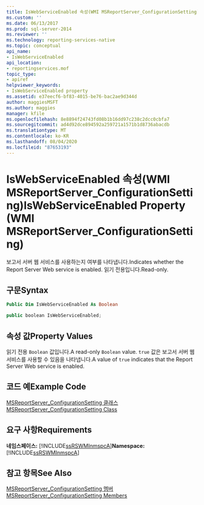 ```yaml
---
title: IsWebServiceEnabled 속성(WMI MSReportServer_ConfigurationSetting) | Microsoft Docs
ms.custom: ''
ms.date: 06/13/2017
ms.prod: sql-server-2014
ms.reviewer: ''
ms.technology: reporting-services-native
ms.topic: conceptual
api_name:
- IsWebServiceEnabled
api_location:
- reportingservices.mof
topic_type:
- apiref
helpviewer_keywords:
- IsWebServiceEnabled property
ms.assetid: e37eecf6-bf83-4015-be76-bac2ae9d344d
author: maggiesMSFT
ms.author: maggies
manager: kfile
ms.openlocfilehash: 8e8894f24743fd08b1b16dd97c238c2dcc0cbfa7
ms.sourcegitcommit: ad4d92dce894592a259721a1571b1d8736abacdb
ms.translationtype: MT
ms.contentlocale: ko-KR
ms.lasthandoff: 08/04/2020
ms.locfileid: "87653193"
---
```

# <a name="iswebserviceenabled-property-wmi-msreportserver_configurationsetting"></a><span data-ttu-id="28c9f-102">IsWebServiceEnabled 속성(WMI MSReportServer_ConfigurationSetting)</span><span class="sxs-lookup"><span data-stu-id="28c9f-102">IsWebServiceEnabled Property (WMI MSReportServer_ConfigurationSetting)</span></span>
  <span data-ttu-id="28c9f-103">보고서 서버 웹 서비스를 사용하는지 여부를 나타냅니다.</span><span class="sxs-lookup"><span data-stu-id="28c9f-103">Indicates whether the Report Server Web service is enabled.</span></span> <span data-ttu-id="28c9f-104">읽기 전용입니다.</span><span class="sxs-lookup"><span data-stu-id="28c9f-104">Read-only.</span></span>  
  
## <a name="syntax"></a><span data-ttu-id="28c9f-105">구문</span><span class="sxs-lookup"><span data-stu-id="28c9f-105">Syntax</span></span>  
  
```vb  
Public Dim IsWebServiceEnabled As Boolean  
```  
  
```csharp  
public boolean IsWebServiceEnabled;  
```  
  
## <a name="property-values"></a><span data-ttu-id="28c9f-106">속성 값</span><span class="sxs-lookup"><span data-stu-id="28c9f-106">Property Values</span></span>  
 <span data-ttu-id="28c9f-107">읽기 전용 `Boolean` 값입니다.</span><span class="sxs-lookup"><span data-stu-id="28c9f-107">A read-only `Boolean` value.</span></span> <span data-ttu-id="28c9f-108">`true` 값은 보고서 서버 웹 서비스를 사용할 수 있음을 나타냅니다.</span><span class="sxs-lookup"><span data-stu-id="28c9f-108">A value of `true` indicates that the Report Server Web service is enabled.</span></span>  
  
## <a name="example-code"></a><span data-ttu-id="28c9f-109">코드 예</span><span class="sxs-lookup"><span data-stu-id="28c9f-109">Example Code</span></span>  
 [<span data-ttu-id="28c9f-110">MSReportServer_ConfigurationSetting 클래스</span><span class="sxs-lookup"><span data-stu-id="28c9f-110">MSReportServer_ConfigurationSetting Class</span></span>](msreportserver-configurationsetting-class.md)  
  
## <a name="requirements"></a><span data-ttu-id="28c9f-111">요구 사항</span><span class="sxs-lookup"><span data-stu-id="28c9f-111">Requirements</span></span>  
 <span data-ttu-id="28c9f-112">**네임스페이스:** [!INCLUDE[ssRSWMInmspcA](../../includes/ssrswminmspca-md.md)]</span><span class="sxs-lookup"><span data-stu-id="28c9f-112">**Namespace:** [!INCLUDE[ssRSWMInmspcA](../../includes/ssrswminmspca-md.md)]</span></span>  
  
## <a name="see-also"></a><span data-ttu-id="28c9f-113">참고 항목</span><span class="sxs-lookup"><span data-stu-id="28c9f-113">See Also</span></span>  
 [<span data-ttu-id="28c9f-114">MSReportServer_ConfigurationSetting 멤버</span><span class="sxs-lookup"><span data-stu-id="28c9f-114">MSReportServer_ConfigurationSetting Members</span></span>](msreportserver-configurationsetting-members.md)  
  
  
